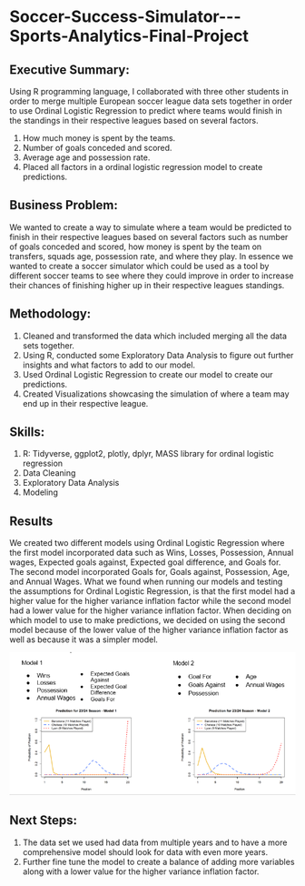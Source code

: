 # Soccer-Success-Simulator---Sports-Analytics-Final-Project
## Executive Summary:
Using R programming language, I collaborated with three other students in order to merge multiple European soccer league data sets together in order to use Ordinal Logistic Regression to predict where teams would finish in the standings in their respective leagues based on several factors.
1. How much money is spent by the teams.
2. Number of goals conceded and scored.
3. Average age and possession rate.
4. Placed all factors in a ordinal logistic regression model to create predictions.

## Business Problem:
We wanted to create a way to simulate where a team would be predicted to finish in their respective leagues based on several factors such as number of goals conceded and scored, how money is spent by the team on transfers, squads age, possession rate, and where they play. In essence we wanted to create a soccer simulator which could be used as a tool by different soccer teams to see where they could improve in order to increase their chances of finishing higher up in their respective leagues standings. 

## Methodology:
1. Cleaned and transformed the data which included merging all the data sets together.
2. Using R, conducted some Exploratory Data Analysis to figure out further insights and what factors to add to our model.
3. Used Ordinal Logistic Regression to create our model to create our predictions.
4. Created Visualizations showcasing the simulation of where a team may end up in their respective league.

## Skills:
1. R: Tidyverse, ggplot2, plotly, dplyr, MASS library for ordinal logistic regression  
2. Data Cleaning   
3. Exploratory Data Analysis   
4. Modeling    

## Results 
We created two different models using Ordinal Logistic Regression where the first model incorporated data such as Wins, Losses, Possession, Annual wages, Expected goals against, Expected goal difference, and Goals for. The second model incorporated Goals for, Goals against, Possession, Age, and Annual Wages. What we found when running our models and testing the assumptions for Ordinal Logistic Regression, is that the first model had a higher value for the higher variance inflation factor while the second model had a lower value for the higher variance inflation factor. When deciding on which model to use to make predictions, we decided on using the second model because of the lower value of the higher variance inflation factor as well as because it was a simpler model.

![Alt Text](https://github.com/Anand1490/Soccer-Success-Simulator---Sports-Analytics-Final-Project/blob/main/Models.PNG)    

## Next Steps:  
1. The data set we used had data from multiple years and to have a more comprehensive model should look for data with even more years.
2. Further fine tune the model to create a balance of adding more variables along with a lower value for the higher variance inflation factor. 

